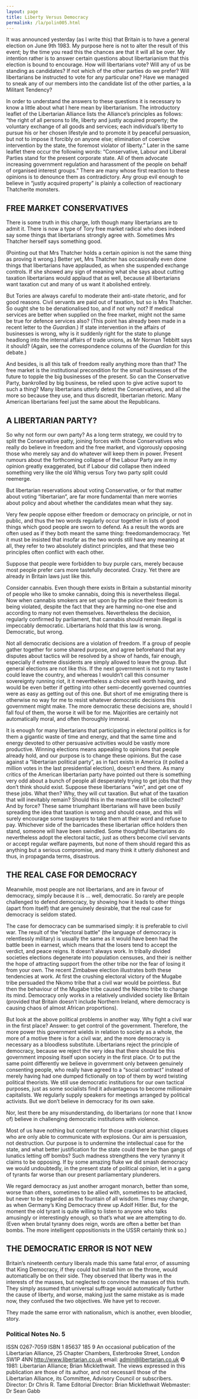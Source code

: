 ```yaml
---
layout: page
title: Liberty Versus Democracy
permalink: /la/polin005.html
---
```


It was announced yesterday (as I write this) that Britain is to
have a general election on June 9th 1983. My purpose here is
not to alter the result of this event; by the time you read this the
chances are that it will all be over. My intention rather is to
answer certain questions about libertarianism that this election is
bound to encourage. How will libertarians vote? Will any of us
be standing as candidates? If not which of the other parties do
we prefer? Will libertarians be instructed to vote for any particular one? Have we managed to sneak any of our members
into the candidate list of the other parties, a la Militant Tendency?

In order to understand the answers to these questions it is
necessary to know a little about what I here mean by libertarianism. The introductory leaflet of the Libertarian Alliance lists the
Alliance’s principles as follows: “the right of all persons to life,
liberty and justly acquired property; the voluntary exchange of
all goods and services; each individual’s liberty to pursue his or
her chosen lifestyle and to promote it by peaceful persuasion,
but not to impose it forcibly on anyone else; elimination of
coercive intervention by the state, the foremost violator of liberty.” Later in the same leaflet there occur the following words:
“Conservative, Labour and Liberal Parties stand for the present
corporate state. All of them advocate increasing government
regulation and harassment of the people on behalf of organised
interest groups.” There are many whose first reaction to these
opinions is to denounce them as contradictory. Any group evil
enough to believe in “justly acquired property” is plainly a collection of reactionary Thatcherite monsters.

## FREE MARKET CONSERVATIVES

There is some truth in this charge, loth though many libertarians
are to admit it. There is now a type of Tory free market radical
who does indeed say some things that libertarians strongly agree
with. Sometimes Mrs Thatcher herself says something good.

(Pointing out that Mrs Thatcher holds a certain opinion is not
the same thing as proving it wrong.) Better yet, Mrs Thatcher
has occasionally even done things that libertarians have applauded, as when she suspended exchange controls. If she
showed any sign of meaning what she says about cutting taxation libertarians would applaud that as well, because all libertarians want taxation cut and many of us want it abolished
entirely.

But Tories are always careful to moderate their anti-state
rhetoric, and for good reasons. Civil servants are paid out of
taxation, but so is Mrs Thatcher. So ought she to be denationalised too, and if not why not? If medical services are better
when supplied on the free market, might not the same be true
for defence services also? (This point has already been made in
a recent letter to the *Guardian*.) If state intervention in the affairs of businesses is wrong, why is it suddenly right for the
state to plunge headlong into the internal affairs of trade unions,
as Mr Norman Tebbitt says it should? (Again, see the correspondence columns of the *Guardian* for this debate.)

And besides, is all this talk of freedom really anything more
than that? The free market is the institutional precondition for
the small businesses of the future to topple the big businesses of
the present. So can the Conservative Party, bankrolled by big
business, be relied upon to give active suport to such a thing?
Many libertarians utterly detest the Conservatives, and all the
more so because they use, and thus discredit, libertarian
rhetoric. Many American libertarians feel just the same about
the Republicans.

## A LIBERTARIAN PARTY?

So why not form our own party? As a long term strategy, we
could try to split the Conservative patty, joining forces with
those Conservatives who really do believe in freedom and the
free market, and vigorously opposing those who merely say and
do whatever will keep them in power. Present rumours about
the forthcoming collapse of the Labour Party are in my opinion
greatly exaggerated, but if Labour did collapse then indeed
something very like the old Whig versus Tory two party split
could reemerge.

But libertarian reservations about voting Conservative, or for
that matter about voting “libertarian”, are far more fundamental
than mere worries about policy and about whether the candidates mean what they say.

Very few people oppose either freedom or democracy on principle, or not in public, and thus the two words regularly occur
together in lists of good things which good people are sworn to
defend. As a result the words are often used as if they both
meant the same thing: freedomandemocracy. Yet it must be insisted that insofar as the two words still have any meaning at
all, they refer to two absolutely distinct principles, and that
these two principles often conflict with each other.

Suppose that people were forbidden to buy purple cars, merely
because most people prefer cars more tastefully decorated.
Crazy. Yet there are already in Britain laws just like this.

Consider cannabis. Even though there exists in Britain a substantial minority of people who like to smoke cannabis, doing
this is nevertheless illegal. Now when cannabis smokers are set
upon by the police their freedom is being violated, despite the
fact that they are harming no-one else and according to many
not even themselves. Nevertheless the decision, regularly confirmed by parliament, that cannabis should remain illegal is impeccably democratic. Libertarians hold that this law is wrong.
Democratic, but wrong.

Not all democratic decisions are a violation of freedom. If a
group of people gather together for some shared purpose, and
agree beforehand that any disputes about tactics will be resolved
by a show of hands, fair enough, especially if extreme dissidents
are simply allowed to leave the group. But general elections are
not like this. If the next government is not to my taste I could
leave the country, and whereas I wouldn’t call this consumer
sovereignty running riot, it it nevertheless a choice well worth
having, and would be even better if getting into other semi-decently governed countries were as easy as getting out of this
one. But short of me emigrating there is otherwise no way for
me to resist whatever democratic decisions this government
might make. The more democratic these decisions are, should I
fall foul of them, the worse it will be for me. Majorities are
certainly not automatically moral, and often thoroughly immoral.

It is enough for many libertarians that participating in electoral
politics is for them a gigantic waste of time and energy, and that
the same time and energy devoted to other persuasive activities
would be vastly more productive. Winning elections means appealing to opinions that people already hold, and our purpose is
to change these opinions. But the case against a “libertarian
political party”, as in fact exists in America (it polled a million
votes in the last presidential election), doesn’t end there. As
many critics of the American libertarian party have pointed out
there is something very odd about a bunch of people all desperately trying to get jobs that they don’t think should exist. Suppose these libertarians “win”, and get one of these jobs. What
then? Why, they will cut taxation. But what of the taxation that
will inevitably remain? Should this in the meantime still be collected? And by force? These same triumphant libertarians will
have been busily spreading the idea that taxation is wrong and
should cease, and this will surely encourage some taxpayers to
take them at their word and refuse to pay. Whichever side of
the barricades these libertarian office holders then stand, someone will have been swindled. Some thoughtful libertarians do
nevertheless adopt the electoral tactic, just as others become
civil servants or accept regular welfare payments, but none of
them should regard this as anything but a serious compromise,
and many think it utterly dishonest and thus, in propaganda
terms, disastrous.

## THE REAL CASE FOR DEMOCRACY

Meanwhile, most people are not libertarians, and are in favour
of democracy, simply because it is ... well, democratic. So
rarely are people challenged to defend democracy, by showing
how it leads to other things (apart from itself) that are genuinely
desirable, that the real case for democracy is seldom stated.

The case for democracy can be summarised simply: it is preferable to civil war. The result of the “electoral battle” (the
language of democracy is relentlessly military) is usually the
same as it would have been had the battle been in earnest,
which means that the losers tend to accept the verdict, and
peace reigns. It doesn’t always work. In tribally divided
societies elections degenerate into population censuses, and their
is neither the hope of attracting support from the other tribe nor
the fear of losing it from your own. The recent Zimbabwe
election illustrates both these tendencies at work. At first the
crushing electoral victory of the Mugabe tribe persuaded the
Nkomo tribe that a civil war would be pointless. But then the
behaviour of the Mugabe tribe caused the Nkomo tribe to
change its mind. Democracy only works in a relatively
undivided society like Britain (provided that Britain doesn’t
include Northern Ireland, where democracy is causing chaos of
almost African proportions).

But look at the above political problems in another way. Why
fight a civil war in the first place? Answer: to get control of the
government. Therefore, the more power this government wields
in relation to society as a whole, the more of a motive there is
for a civil war, and the more democracy is necessary as a bloodless substitute. Libertarians reject the principle of democracy,
because we reject the very idea that there should be this government imposing itself upon society in the first place. Or to put
the same point differently we believe in government only between genuinely consenting people, who really have agreed to a
“social contract” instead of merely having had one dumped fictionally on top of them by word twisting political theorists. We
still use democratic institutions for our own tactical purposes,
just as some socialists find it advantageous to become millionaire capitalists. We regularly supply speakers for meetings arranged by political activists. But we don’t believe in democracy
for its own sake.

Nor, lest there be any misunderstanding, do libertarians (or none
that I know of) believe in challenging democratic institutions
with violence.

Most of us have nothing but contempt for those crackpot anarchist cliques who are only able to communicate with explosions. Our aim is persuasion, not destruction. Our purpose is to
undermine the intellectual case for the state, and what better justification for the state could there be than gangs of lunatics letting off bombs? Such madness strengthens the very tyranny it
claims to be opposing. If by some amazing fluke we did smash
democracy we would undoubtedly, in the present state of political opinion, let in a gang of tyrants far worse than our present
parliamentary plunderers.

We regard democracy as just another arrogant monarch, better
than some, worse than others, sometimes to be allied with,
sometimes to be attacked, but never to be regarded as the fountain of all wisdom. Times may change, as when Germany’s
King Democracy threw up Adolf Hitler. But, for the moment
the old tyrant is quite willing to listen to anyone who talks
amusingly or interestingly enough, so that’s what we are attempting to do. (Even when brutal tyranny does reign, words
are often a better bet than bombs. The more intelligent oppositionists in the USSR certainly think so.)

## THE DEMOCRATIC ERROR IS NOT NEW

Britain’s nineteenth century liberals made this same fatal error,
of assuming that King Democracy, if they could but install him
on the throne, would automatically be on their side. They observed that liberty was in the interests of the masses, but neglected to convince the masses of this truth. They simply
assumed that universal suffrage would automatically further the
cause of liberty, and worse, making just the same mistake as is
made now, they confused the two objectives. We have yet to
recover.

They made the same error with nationalism, which is another,
even bloodier, story.


### Political Notes No. 5

ISSN 0267-7059 ISBN 1 85637 185 9
An occasional publication of the Libertarian Alliance,
25 Chapter Chambers, Esterbrooke Street, London SW1P 4NN
http://www.libertarian.co.uk email: admin@libertarian.co.uk
© 1981: Libertarian Alliance; Brian Micklethwait.
The views expressed in this publication are those of its author, and
not necessaril those of the Libertarian Alliance, its Committee,
Advisory Council or subscribers.
Director: Dr Chris R. Tame
Editorial Director: Brian Micklethwait
Webmaster: Dr Sean Gabb
